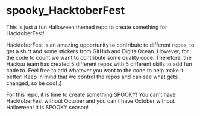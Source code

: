 # spooky_HacktoberFest
This is just a fun Halloween themed repo to create something for HacktoberFest!

HacktoberFest is an amazing opportunity to contribute to different repos, to get a shirt and some stickers from GitHub and DigitalOcean. However, for the code to count we want to contribute some quality code. Therefore, the Hacksu team has created 5 different repos with 5 different skills to add fun code to. Feel free to add whatever you want to the code to help make it better! Keep in mind that we control the repos and can see what gets changed, so be cool :)

For this repo, it is time to create something SPOOKY! You can't have HacktoberFest without October and you can't have October without Halloween! It is SPOOKY season! 

